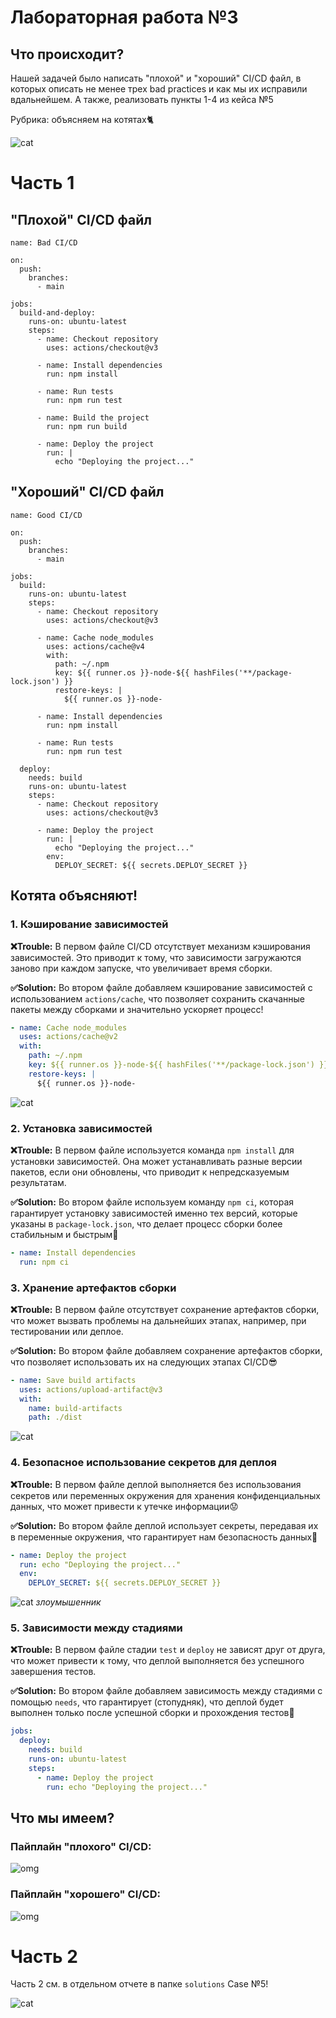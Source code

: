 # Лабораторная работа №3
## Что происходит?
Нашей задачей было написать "плохой" и "хороший" CI/CD файл, в которых описать не менее трех bad practices и как мы их исправили вдальнейшем. А также, реализовать пункты 1-4 из кейса №5

Рубрика: объясняем на котятах🐈

![cat](/kotyata/кот4.jpg)

# Часть 1

## "Плохой" CI/CD файл
```
name: Bad CI/CD

on:
  push:
    branches:
      - main

jobs:
  build-and-deploy:
    runs-on: ubuntu-latest
    steps:
      - name: Checkout repository
        uses: actions/checkout@v3

      - name: Install dependencies
        run: npm install

      - name: Run tests
        run: npm run test

      - name: Build the project
        run: npm run build

      - name: Deploy the project
        run: |
          echo "Deploying the project..."
```

## "Хороший" CI/CD файл
```
name: Good CI/CD

on:
  push:
    branches:
      - main

jobs:
  build:
    runs-on: ubuntu-latest
    steps:
      - name: Checkout repository
        uses: actions/checkout@v3

      - name: Cache node_modules
        uses: actions/cache@v4
        with:
          path: ~/.npm
          key: ${{ runner.os }}-node-${{ hashFiles('**/package-lock.json') }}
          restore-keys: |
            ${{ runner.os }}-node-

      - name: Install dependencies
        run: npm install

      - name: Run tests
        run: npm run test

  deploy:
    needs: build
    runs-on: ubuntu-latest
    steps:
      - name: Checkout repository
        uses: actions/checkout@v3

      - name: Deploy the project
        run: |
          echo "Deploying the project..."
        env:
          DEPLOY_SECRET: ${{ secrets.DEPLOY_SECRET }}
```

## Котята объясняют!
### 1. Кэширование зависимостей

**❌Trouble:** В первом файле CI/CD отсутствует механизм кэширования зависимостей. Это приводит к тому, что зависимости загружаются заново при каждом запуске, что увеличивает время сборки.

**✅Solution:** Во втором файле добавляем кэширование зависимостей с использованием `actions/cache`, что позволяет сохранить скачанные пакеты между сборками и значительно ускоряет процесс!

```yaml
- name: Cache node_modules
  uses: actions/cache@v2
  with:
    path: ~/.npm
    key: ${{ runner.os }}-node-${{ hashFiles('**/package-lock.json') }}
    restore-keys: |
      ${{ runner.os }}-node-
```

![cat](/kotyata/котбежит.jpg)

### 2. Установка зависимостей

**❌Trouble:** В первом файле используется команда `npm install` для установки зависимостей. Она может устанавливать разные версии пакетов, если они обновлены, что приводит к непредсказуемым результатам.

**✅Solution:** Во втором файле используем команду `npm ci`, которая гарантирует установку зависимостей именно тех версий, которые указаны в `package-lock.json`, что делает процесс сборки более стабильным и быстрым🚀

```yaml
- name: Install dependencies
  run: npm ci
```


### 3. Хранение артефактов сборки

**❌Trouble:** В первом файле отсутствует сохранение артефактов сборки, что может вызвать проблемы на дальнейших этапах, например, при тестировании или деплое.

**✅Solution:** Во втором файле добавляем сохранение артефактов сборки, что позволяет использовать их на следующих этапах CI/CD😎

```yaml
- name: Save build artifacts
  uses: actions/upload-artifact@v3
  with:
    name: build-artifacts
    path: ./dist
```
![cat](/kotyata/которет.jpg)

### 4. Безопасное использование секретов для деплоя

**❌Trouble:** В первом файле деплой выполняется без использования секретов или переменных окружения для хранения конфиденциальных данных, что может привести к утечке информации😟

**✅Solution:** Во втором файле деплой использует секреты, передавая их в переменные окружения, что гарантирует нам безопасность данных🤭

```yaml
- name: Deploy the project
  run: echo "Deploying the project..."
  env:
    DEPLOY_SECRET: ${{ secrets.DEPLOY_SECRET }}
```

![cat](/kotyata/кот2.jpg) *злоумышенник*

### 5. Зависимости между стадиями

**❌Trouble:** В первом файле стадии `test` и `deploy` не зависят друг от друга, что может привести к тому, что деплой выполняется без успешного завершения тестов. 

**✅Solution:** Во втором файле добавляем зависимость между стадиями с помощью `needs`, что гарантирует (стопудняк), что деплой будет выполнен только после успешной сборки и прохождения тестов💪

```yaml
jobs:
  deploy:
    needs: build
    runs-on: ubuntu-latest
    steps:
      - name: Deploy the project
        run: echo "Deploying the project..."
```


## Что мы имеем?

### Пайплайн "плохого" CI/CD:

![omg](/kotyata/baaad.png)

### Пайплайн "хорошего" CI/CD:

![omg](/kotyata/goooood.png)


# Часть 2
Часть 2 см. в отдельном отчете в папке `solutions` Case №5!

![cat](/kotyata/кот1.jpg)